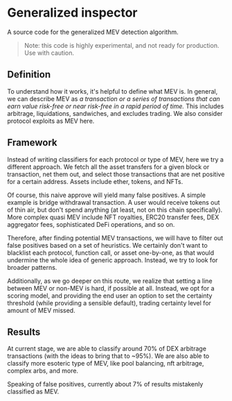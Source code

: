 # Generalized inspector

A source code for the generalized MEV detection algorithm.

> Note: this code is highly experimental, and not ready for production. Use with caution.

## Definition

To understand how it works, it's helpful to define what MEV is. In general, we can describe MEV as _a transaction or a series of transactions that can earn value risk-free or near risk-free in a rapid period of time._ This includes arbitrage, liquidations, sandwiches, and excludes trading. We also consider protocol exploits as MEV here.

## Framework

Instead of writing classifiers for each protocol or type of MEV, here we try a different approach. We fetch all the asset transfers for a given block or transaction, net them out, and select those transactions that are net positive for a certain address. Assets include ether, tokens, and NFTs.

Of course, this naive approve will yield many false positives. A simple example is bridge withdrawal transaction. A user would receive tokens out of thin air, but don't spend anything (at least, not on this chain specifically). More complex quasi MEV include NFT royalties, ERC20 transfer fees, DEX aggregator fees, sophisticated DeFi operations, and so on.

Therefore, after finding potential MEV transactions, we will have to filter out false positives based on a set of heuristics. We certainly don't want to blacklist each protocol, function call, or asset one-by-one, as that would undermine the whole idea of generic approach. Instead, we try to look for broader patterns.

Additionally, as we go deeper on this route, we realize that setting a line between MEV or non-MEV is hard, if possible at all. Instead, we opt for a scoring model, and providing the end user an option to set the certainty threshold (while providing a sensible default), trading certainty level for amount of MEV missed.

## Results

At current stage, we are able to classify around 70% of DEX arbitrage transactions (with the ideas to bring that to \~95%). We are also able to classify more esoteric type of MEV, like pool balancing, nft arbitrage, complex arbs, and more.

Speaking of false positives, currently about 7% of results mistakenly classified as MEV.
